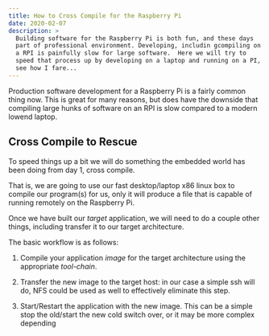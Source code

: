 ```yaml
---
title: How to Cross Compile for the Raspberry Pi
date: 2020-02-07
description: >
  Building software for the Raspberry Pi is both fun, and these days
  part of professional environment. Developing, includin gcompiling on
  a RPI is painfully slow for large software.  Here we will try to
  speed that process up by developing on a laptop and running on a PI,
  see how I fare...
---
```


Production software development for a Raspberry Pi is a fairly common
thing now.  This is great for many reasons, but does have the downside
that compiling large hunks of software on an RPI is slow compared to a
modern lowend laptop.

## Cross Compile to Rescue

To speed things up a bit we will do something the embedded world has
been doing from day 1, cross compile.

That is, we are going to use our fast desktop/laptop x86 linux box to
compile our program(s) for us, only it will produce a file that is
capable of running remotely on the Raspberry Pi.

Once we have built our _target_ application, we will need to do a
couple other things, including transfer it to our target
architecture. 

The basic workflow is as follows:

1. Compile your application _image_ for the target architecture using
   the appropriate _tool-chain_.

2. Transfer the new image to the target host: in our case a simple ssh
   will do, NFS could be used as well to effectively eliminate this
   step. 
   
3. Start/Restart the application with the new image. This can be a
   simple stop the old/start the new cold switch over, or it may be
   more complex depending

